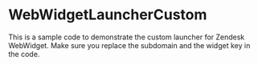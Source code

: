 # WebWidgetLauncherCustom
This is a sample code to demonstrate the custom launcher for Zendesk WebWidget.
Make sure you replace the subdomain and the widget key in the code.
